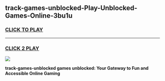 
## track-games-unblocked-Play-Unblocked-Games-Online-3bu1u
<h3>
<a href="https://premium76.site?title=track-games-unblocked&ref=25A">CLICK TO PLAY</a></h3>
<hr>

<h3>
<a href="https://premium76.site?title=track-games-unblocked&ref=25A">CLICK 2 PLAY</a>
  
</h3>

<a href="https://premium76.site?title=track-games-unblocked&ref=25A"><img src="https://clearcache.store/games.png"></a>


**track-games-unblocked games unblocked: Your Gateway to Fun and Accessible Online Gaming**
